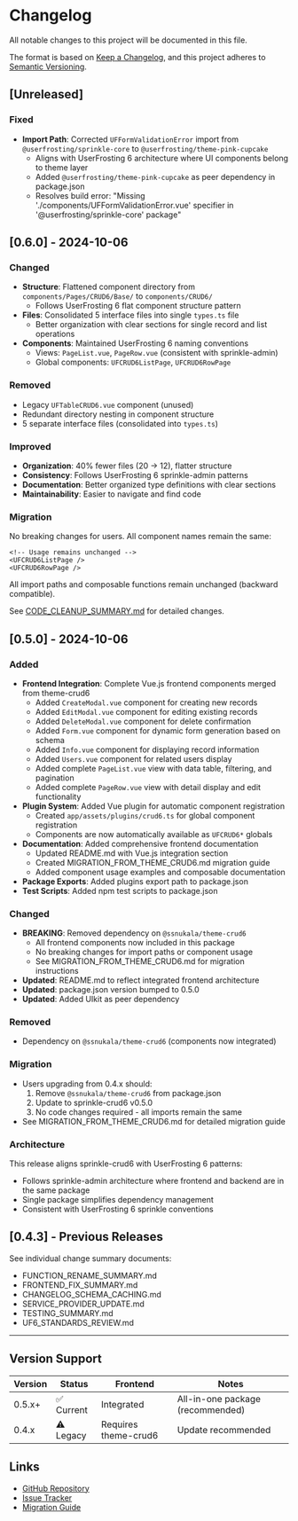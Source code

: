 # Changelog

All notable changes to this project will be documented in this file.

The format is based on [Keep a Changelog](https://keepachangelog.com/en/1.0.0/),
and this project adheres to [Semantic Versioning](https://semver.org/spec/v2.0.0.html).

## [Unreleased]

### Fixed
- **Import Path**: Corrected `UFFormValidationError` import from `@userfrosting/sprinkle-core` to `@userfrosting/theme-pink-cupcake`
  - Aligns with UserFrosting 6 architecture where UI components belong to theme layer
  - Added `@userfrosting/theme-pink-cupcake` as peer dependency in package.json
  - Resolves build error: "Missing './components/UFFormValidationError.vue' specifier in '@userfrosting/sprinkle-core' package"

## [0.6.0] - 2024-10-06

### Changed
- **Structure**: Flattened component directory from `components/Pages/CRUD6/Base/` to `components/CRUD6/`
  - Follows UserFrosting 6 flat component structure pattern
- **Files**: Consolidated 5 interface files into single `types.ts` file
  - Better organization with clear sections for single record and list operations
- **Components**: Maintained UserFrosting 6 naming conventions
  - Views: `PageList.vue`, `PageRow.vue` (consistent with sprinkle-admin)
  - Global components: `UFCRUD6ListPage`, `UFCRUD6RowPage`

### Removed
- Legacy `UFTableCRUD6.vue` component (unused)
- Redundant directory nesting in component structure
- 5 separate interface files (consolidated into `types.ts`)

### Improved
- **Organization**: 40% fewer files (20 → 12), flatter structure
- **Consistency**: Follows UserFrosting 6 sprinkle-admin patterns
- **Documentation**: Better organized type definitions with clear sections
- **Maintainability**: Easier to navigate and find code

### Migration
No breaking changes for users. All component names remain the same:
```vue
<!-- Usage remains unchanged -->
<UFCRUD6ListPage />
<UFCRUD6RowPage />
```

All import paths and composable functions remain unchanged (backward compatible).

See [CODE_CLEANUP_SUMMARY.md](CODE_CLEANUP_SUMMARY.md) for detailed changes.

## [0.5.0] - 2024-10-06

### Added
- **Frontend Integration**: Complete Vue.js frontend components merged from theme-crud6
  - Added `CreateModal.vue` component for creating new records
  - Added `EditModal.vue` component for editing existing records
  - Added `DeleteModal.vue` component for delete confirmation
  - Added `Form.vue` component for dynamic form generation based on schema
  - Added `Info.vue` component for displaying record information
  - Added `Users.vue` component for related users display
  - Added complete `PageList.vue` view with data table, filtering, and pagination
  - Added complete `PageRow.vue` view with detail display and edit functionality
- **Plugin System**: Added Vue plugin for automatic component registration
  - Created `app/assets/plugins/crud6.ts` for global component registration
  - Components are now automatically available as `UFCRUD6*` globals
- **Documentation**: Added comprehensive frontend documentation
  - Updated README.md with Vue.js integration section
  - Created MIGRATION_FROM_THEME_CRUD6.md migration guide
  - Added component usage examples and composable documentation
- **Package Exports**: Added plugins export path to package.json
- **Test Scripts**: Added npm test scripts to package.json

### Changed
- **BREAKING**: Removed dependency on `@ssnukala/theme-crud6`
  - All frontend components now included in this package
  - No breaking changes for import paths or component usage
  - See MIGRATION_FROM_THEME_CRUD6.md for migration instructions
- **Updated**: README.md to reflect integrated frontend architecture
- **Updated**: package.json version bumped to 0.5.0
- **Updated**: Added UIkit as peer dependency

### Removed
- Dependency on `@ssnukala/theme-crud6` (components now integrated)

### Migration
- Users upgrading from 0.4.x should:
  1. Remove `@ssnukala/theme-crud6` from package.json
  2. Update to sprinkle-crud6 v0.5.0
  3. No code changes required - all imports remain the same
- See MIGRATION_FROM_THEME_CRUD6.md for detailed migration guide

### Architecture
This release aligns sprinkle-crud6 with UserFrosting 6 patterns:
- Follows sprinkle-admin architecture where frontend and backend are in the same package
- Single package simplifies dependency management
- Consistent with UserFrosting 6 sprinkle conventions

## [0.4.3] - Previous Releases

See individual change summary documents:
- FUNCTION_RENAME_SUMMARY.md
- FRONTEND_FIX_SUMMARY.md
- CHANGELOG_SCHEMA_CACHING.md
- SERVICE_PROVIDER_UPDATE.md
- TESTING_SUMMARY.md
- UF6_STANDARDS_REVIEW.md

---

## Version Support

| Version | Status | Frontend | Notes |
|---------|--------|----------|-------|
| 0.5.x+ | ✅ Current | Integrated | All-in-one package (recommended) |
| 0.4.x | ⚠️ Legacy | Requires theme-crud6 | Update recommended |

## Links

- [GitHub Repository](https://github.com/ssnukala/sprinkle-crud6)
- [Issue Tracker](https://github.com/ssnukala/sprinkle-crud6/issues)
- [Migration Guide](MIGRATION_FROM_THEME_CRUD6.md)
